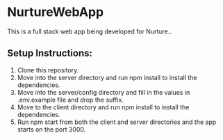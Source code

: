 # NurtureWebApp

This is a full stack web app being developed for Nurture..

## Setup Instructions: 
1. Clone this repository.
2. Move into the server directory and run npm install to install the dependencies.
3. Move into the server/config directory and fill in the values in .env.example file and drop the suffix.
4. Move to the client directory and run npm install to install the dependencies.
5. Run npm start from both the client and server directories and the app starts on the port 3000.
